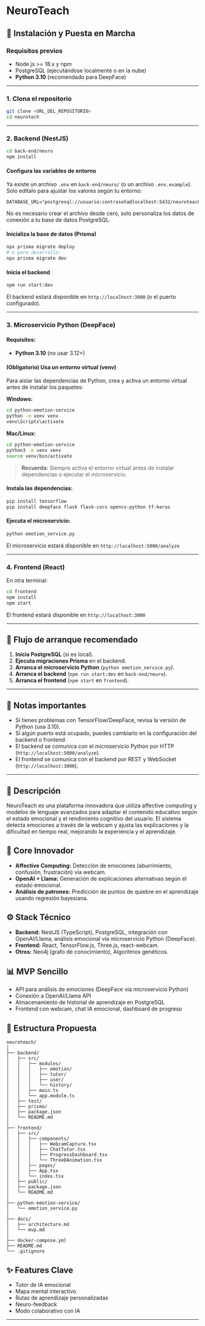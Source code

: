 # NeuroTeach

## 🚦 Instalación y Puesta en Marcha

### Requisitos previos
- Node.js >= 18.x y npm
- PostgreSQL (ejecutándose localmente o en la nube)
- **Python 3.10** (recomendado para DeepFace)

---

### 1. Clona el repositorio
```bash
git clone <URL_DEL_REPOSITORIO>
cd neurotech
```

---

### 2. Backend (NestJS)
```bash
cd back-end/neuro
npm install
```

#### Configura las variables de entorno

Ya existe un archivo `.env` en `back-end/neuro/` (o un archivo `.env.example`). Solo edítalo para ajustar los valores según tu entorno:

```env
DATABASE_URL="postgresql://usuario:contraseña@localhost:5432/neuroteach"
```

No es necesario crear el archivo desde cero, solo personaliza los datos de conexión a tu base de datos PostgreSQL.

#### Inicializa la base de datos (Prisma)
```bash
npx prisma migrate deploy
# o para desarrollo:
npx prisma migrate dev
```

#### Inicia el backend
```bash
npm run start:dev
```
El backend estará disponible en `http://localhost:3000` (o el puerto configurado).

---

### 3. Microservicio Python (DeepFace)

#### Requisitos:
- **Python 3.10** (no usar 3.12+)

#### (Obligatorio) Usa un entorno virtual (venv)

Para aislar las dependencias de Python, crea y activa un entorno virtual antes de instalar los paquetes:

**Windows:**
```bash
cd python-emotion-service
python -m venv venv
venv\Scripts\activate
```

**Mac/Linux:**
```bash
cd python-emotion-service
python3 -m venv venv
source venv/bin/activate
```

> **Recuerda:** Siempre activa el entorno virtual antes de instalar dependencias o ejecutar el microservicio.

#### Instala las dependencias:
```bash
pip install tensorflow
pip install deepface flask flask-cors opencv-python tf-keras
```

#### Ejecuta el microservicio:
```bash
python emotion_service.py
```
El microservicio estará disponible en `http://localhost:5000/analyze`

---

### 4. Frontend (React)
En otra terminal:
```bash
cd frontend
npm install
npm start
```
El frontend estará disponible en `http://localhost:3000`

---

## 🧩 Flujo de arranque recomendado
1. **Inicia PostgreSQL** (si es local).
2. **Ejecuta migraciones Prisma** en el backend.
3. **Arranca el microservicio Python** (`python emotion_service.py`).
4. **Arranca el backend** (`npm run start:dev` en `back-end/neuro`).
5. **Arranca el frontend** (`npm start` en `frontend`).

---

## 📝 Notas importantes
- Si tienes problemas con TensorFlow/DeepFace, revisa la versión de Python (usa 3.10).
- Si algún puerto está ocupado, puedes cambiarlo en la configuración del backend o frontend.
- El backend se comunica con el microservicio Python por HTTP (`http://localhost:5000/analyze`).
- El frontend se comunica con el backend por REST y WebSocket (`http://localhost:3000`).

---

## 🚀 Descripción
NeuroTeach es una plataforma innovadora que utiliza affective computing y modelos de lenguaje avanzados para adaptar el contenido educativo según el estado emocional y el rendimiento cognitivo del usuario. El sistema detecta emociones a través de la webcam y ajusta las explicaciones y la dificultad en tiempo real, mejorando la experiencia y el aprendizaje.

## 🧠 Core Innovador
- **Affective Computing:** Detección de emociones (aburrimiento, confusión, frustración) vía webcam.
- **OpenAI + Llama:** Generación de explicaciones alternativas según el estado emocional.
- **Análisis de patrones:** Predicción de puntos de quiebre en el aprendizaje usando regresión bayesiana.

## ⚙️ Stack Técnico
- **Backend:** NestJS (TypeScript), PostgreSQL, integración con OpenAI/Llama, análisis emocional vía microservicio Python (DeepFace).
- **Frontend:** React, TensorFlow.js, Three.js, react-webcam.
- **Otros:** Neo4j (grafo de conocimiento), Algoritmos genéticos.

## 📊 MVP Sencillo
- API para análisis de emociones (DeepFace vía microservicio Python)
- Conexión a OpenAI/Llama API
- Almacenamiento de historial de aprendizaje en PostgreSQL
- Frontend con webcam, chat IA emocional, dashboard de progreso

## 📁 Estructura Propuesta

```
neuroteach/
│
├── backend/
│   ├── src/
│   │   ├── modules/
│   │   │   ├── emotion/
│   │   │   ├── tutor/
│   │   │   ├── user/
│   │   │   └── history/
│   │   ├── main.ts
│   │   └── app.module.ts
│   ├── test/
│   ├── prisma/
│   ├── package.json
│   └── README.md
│
├── frontend/
│   ├── src/
│   │   ├── components/
│   │   │   ├── WebcamCapture.tsx
│   │   │   ├── ChatTutor.tsx
│   │   │   ├── ProgressDashboard.tsx
│   │   │   └── ThreeDAnimation.tsx
│   │   ├── pages/
│   │   ├── App.tsx
│   │   └── index.tsx
│   ├── public/
│   ├── package.json
│   └── README.md
│
├── python-emotion-service/
│   └── emotion_service.py
│
├── docs/
│   ├── architecture.md
│   └── mvp.md
│
├── docker-compose.yml
├── README.md
└── .gitignore
```

## ✨ Features Clave
- Tutor de IA emocional
- Mapa mental interactivo
- Rutas de aprendizaje personalizadas
- Neuro-feedback
- Modo colaborativo con IA

---
